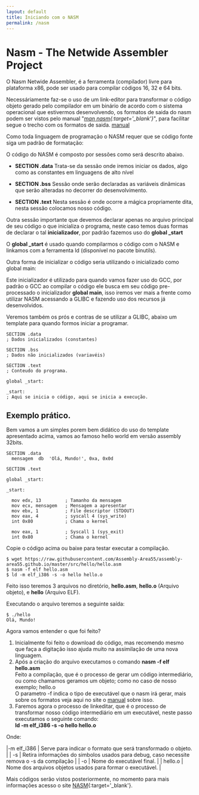 ```yaml
---
layout: default
title: Iniciando com o NASM
permalink: /nasm
---
```


# Nasm - The Netwide Assembler Project

O Nasm Netwide Assembler, é a ferramenta (compilador) livre para plataforma x86, pode ser usado para compilar códigos 16, 32 e 64 bits.

Necessáriamente faz-se o uso de um link-editor para transformar o código objeto gerado pelo compilador em um binário de acordo com o sistema operacional que estivermos desenvolvendo, os formatos de saida do nasm podem ser vistos pelo manual "*[man nasm](https://linux.die.net/man/1/nasm){:target='_blank'}*", para facilitar segue o trecho com os formatos de saida. [manual](/nasm-output-format)

Como toda linguagem de programação o NASM requer que se código fonte siga um padrão de formatação:

O código do NASM é composto por sessões como será descrito abaixo.

* **SECTION .data**
Trata-se da sessão onde iremos iniciar os dados, algo como as constantes em linguagens de alto nível

* **SECTION .bss**
Sessão onde serão declaradas as variáveis dinâmicas que serão alteradas no decorrer do desenvolvimento.

* **SECTION .text**
Nesta sessão é onde ocorre a mágica propriamente dita, nesta sessão colocamos nosso código.


Outra sessão importante que devemos declarar apenas no arquivo principal de seu código o que inicializa o programa, neste caso temos duas formas de declarar o tal **inicializador**, por padrão fazemos uso do **global _start**

O **global _start** é usado quando compilarmos o código com o NASM e linkamos com a ferramenta ld (disponível no pacote binutils).

Outra forma de inicializar o código seria utilizando o inicializado como global main:

Este inicializador é utilizado para quando vamos fazer uso do GCC, por padrão o GCC ao compilar o código ele busca em seu código pre-processado o inicializador **global main**, isso iremos ver mais a frente como utilizar NASM acessando a GLIBC e fazendo uso dos recursos já desenvolvidos.

Veremos também os prós e contras de se utilizar a GLIBC, abaixo um template para quando formos iniciar a programar.

```
SECTION .data
; Dados inicializados (constantes)

SECTION .bss
; Dados não inicializados (variavéis)

SECTION .text
; Conteudo do programa.

global _start:

_start:
; Aqui se inicia o código, aqui se inicia a execução.

```

## Exemplo prático.

Bem vamos a um simples porem bem didático do uso do template apresentado acima, vamos ao famoso hello world em versão assembly 32bits.

```
SECTION .data
  mensagem  db  'Olá, Mundo!', 0xa, 0x0d

SECTION .text

global _start:

_start:

  mov edx, 13         ; Tamanho da mensagem
  mov ecx, mensagem   ; Mensagem a apresentar
  mov ebx, 1          ; File descriptor (STDOUT)
  mov eax, 4          ; syscall 4 (sys_write)
  int 0x80            ; Chama o kernel

  mov eax, 1          ; Syscall 1 (sys_exit)
  int 0x80            ; Chama o kernel

```
Copie o código acima ou baixe para testar executar a compilação.

```
$ wget https://raw.githubusercontent.com/Assembly-Area55/assembly-area55.github.io/master/src/hello/hello.asm
$ nasm -f elf hello.asm
$ ld -m elf_i386 -s -o hello hello.o
```

Feito isso teremos 3 arquivos no diretório, **hello.asm**, **hello.o** (Arquivo objeto), e **hello** (Arquivo ELF).

Executando o arquivo teremos a seguinte saída:

```
$ ./hello
Olá, Mundo!
```

Agora vamos entender o que foi feito?

1. Inicialmente foi feito o download do código, mas recomendo mesmo que faça a digitação isso ajuda muito na assimilação de uma nova linguagem.
2. Após a criação do arquivo executamos o comando **nasm -f elf hello.asm** <br>
  Feito a compilação, que é o processo de gerar um código intermediário, ou como chamamos geramos um objeto; como no caso de nosso exemplo; hello.o<br>
  O parametro -f indica o tipo de executável que o nasm irá gerar, mais sobre os formatos veja aqui no site o [manual](/nasm-output-format) sobre isso.
3. Faremos agora o processo de linkeditar, que é o processo de transformar nosso código intermediário em um
  executável, neste passo executamos o seguinte comando:<br>
  **ld -m elf_i386 -s -o hello hello.o**

Onde:

  |-m elf_i386 | Serve para indicar o formato que será transformado o objeto. |
  | -s | Retira informações do simbolos usados para debug, caso necessite remova o -s da compilação |
  | -o | Nome do executável final. |
  | hello.o | Nome dos arquivos objetos usados para formar o executável. |

Mais códigos serão vistos posteriormente, no momento para mais informações acesso o site [NASM](http://www.nasm.us){:target='_blank'}.
